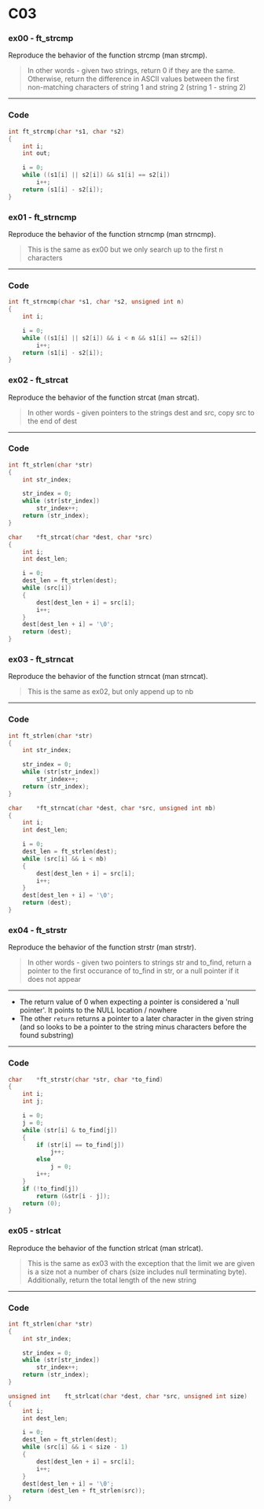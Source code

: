 # C03
### ex00 - ft_strcmp
Reproduce the behavior of the function strcmp (man strcmp).
> In other words - given two strings, return 0 if they are the same. Otherwise, return the difference in ASCII values between the first non-matching characters of string 1 and string 2 (string 1 - string 2)
___
### Code
```C
int	ft_strcmp(char *s1, char *s2)
{
	int	i;
	int	out;

	i = 0;
	while ((s1[i] || s2[i]) && s1[i] == s2[i])
		i++;
	return (s1[i] - s2[i]);
}
```
### ex01 - ft_strncmp
Reproduce the behavior of the function strncmp (man strncmp).
> This is the same as ex00 but we only search up to the first n characters
___
### Code
```C
int	ft_strncmp(char *s1, char *s2, unsigned int n)
{
	int	i;

	i = 0;
	while ((s1[i] || s2[i]) && i < n && s1[i] == s2[i])
		i++;
	return (s1[i] - s2[i]);
}
```
### ex02 - ft_strcat
Reproduce the behavior of the function strcat (man strcat).
> In other words - given pointers to the strings dest and src, copy src to the end of dest
___
### Code
```C
int	ft_strlen(char *str)
{
	int	str_index;

	str_index = 0;
	while (str[str_index])
		str_index++;
	return (str_index);
}

char	*ft_strcat(char *dest, char *src)
{
	int	i;
	int	dest_len;

	i = 0;
	dest_len = ft_strlen(dest);
	while (src[i])
	{
		dest[dest_len + i] = src[i];
		i++;
	}
	dest[dest_len + i] = '\0';
	return (dest);
}
```
### ex03 - ft_strncat
Reproduce the behavior of the function strncat (man strncat).
> This is the same as ex02, but only append up to nb
___
### Code
```C
int	ft_strlen(char *str)
{
	int	str_index;

	str_index = 0;
	while (str[str_index])
		str_index++;
	return (str_index);
}

char	*ft_strncat(char *dest, char *src, unsigned int nb)
{
	int	i;
	int	dest_len;

	i = 0;
	dest_len = ft_strlen(dest);
	while (src[i] && i < nb)
	{
		dest[dest_len + i] = src[i];
		i++;
	}
	dest[dest_len + i] = '\0';
	return (dest);
}
```
### ex04 - ft_strstr
Reproduce the behavior of the function strstr (man strstr).
> In other words - given two pointers to strings str and to_find, return a pointer to the first occurance of to_find in str, or a null pointer if it does not appear
___
- The return value of 0 when expecting a pointer is considered a 'null pointer'. It points to the NULL location / nowhere
- The other `return` returns a pointer to a later character in the given string (and so looks to be a pointer to the string minus characters before the found substring) 
___
### Code
```C
char	*ft_strstr(char *str, char *to_find)
{
	int	i;
	int	j;

	i = 0;
	j = 0;
	while (str[i] & to_find[j])
	{
		if (str[i] == to_find[j])
			j++;
		else
			j = 0;
		i++;
	}
	if (!to_find[j])
		return (&str[i - j]);
	return (0);
}
```
### ex05 - strlcat
Reproduce the behavior of the function strlcat (man strlcat).
> This is the same as ex03 with the exception that the limit we are given is a size not a number of chars (size includes null terminating byte). Additionally, return the total length of the new string
___
### Code
```C
int	ft_strlen(char *str)
{
	int	str_index;

	str_index = 0;
	while (str[str_index])
		str_index++;
	return (str_index);
}

unsigned int	ft_strlcat(char *dest, char *src, unsigned int size)
{
	int	i;
	int	dest_len;

	i = 0;
	dest_len = ft_strlen(dest);
	while (src[i] && i < size - 1)
	{
		dest[dest_len + i] = src[i];
		i++;
	}
	dest[dest_len + i] = '\0';
	return (dest_len + ft_strlen(src));
}
```

